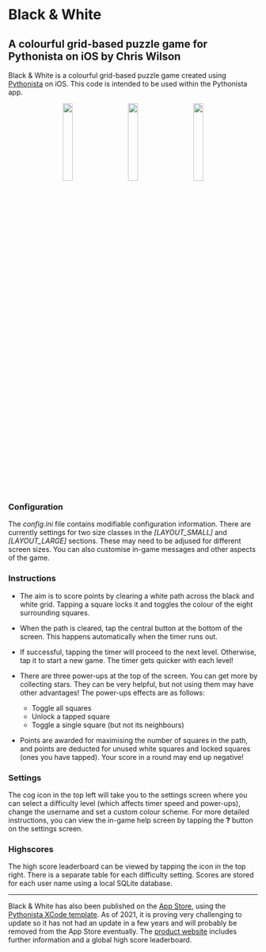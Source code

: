 # Black & White
## A colourful grid-based puzzle game for Pythonista on iOS by Chris Wilson

Black & White is a colourful grid-based puzzle game created using [Pythonista](http://omz-software.com/pythonista/) on iOS. This code is intended to be used within the Pythonista app.

<p align="center">
    <img src="https://www.chrisandkathy.co.uk/blackwhite/images/1.png" width="20%">
    &nbsp;&nbsp;&nbsp;&nbsp;&nbsp;&nbsp;
    <img src="https://www.chrisandkathy.co.uk/blackwhite/images/2.png" width="20%">
    &nbsp;&nbsp;&nbsp;&nbsp;&nbsp;&nbsp;
    <img src="https://www.chrisandkathy.co.uk/blackwhite/images/3.png" width="20%">
</p>

### Configuration

The *config.ini* file contains modifiable configuration information. There are currently settings for two size classes in the *[LAYOUT_SMALL]* and *[LAYOUT_LARGE]* sections. These may need to be adjused for different screen sizes. You can also customise in-game messages and other aspects of the game.

### Instructions

- The aim is to score points by clearing a white path across the black and white grid. Tapping a square locks it and toggles the colour of the eight surrounding squares. 

- When the path is cleared, tap the central button at the bottom of the screen. This happens automatically when the timer runs out.

- If successful, tapping the timer will proceed to the next level. Otherwise, tap it to start a new game. The timer gets quicker with each level!

- There are three power-ups at the top of the screen. You can get more by collecting stars. They can be very helpful, but not using them may have other advantages! The power-ups effects are as follows: 
    - Toggle all squares
    - Unlock a tapped square
    - Toggle a single square (but not its neighbours)

- Points are awarded for maximising the number of squares in the path, and points are deducted for unused white squares and locked squares (ones you have tapped). Your score in a round may end up negative!

### Settings

The cog icon in the top left will take you to the settings screen where you can select a difficulty level (which affects timer speed and power-ups), change the username and set a custom colour scheme. For more detailed instructions, you can view the in-game help screen by tapping the **?** button on the settings screen.

### Highscores

The high score leaderboard can be viewed by tapping the icon in the top right. There is a separate table for each difficulty setting. Scores are stored for each user name using a local SQLite database.

***

Black & White has also been published on the [App Store](https://geo.itunes.apple.com/gb/app/black-white-grid-based-puzzle/id1102097118?mt=8), using the [Pythonista XCode template](https://github.com/omz/PythonistaAppTemplate). As of 2021, it is proving very challenging to update so it has not had an update in a few years and will probably be removed from the App Store eventually. The [product website](https://www.chrisandkathy.co.uk/blackwhite/) includes further information and a global high score leaderboard.
